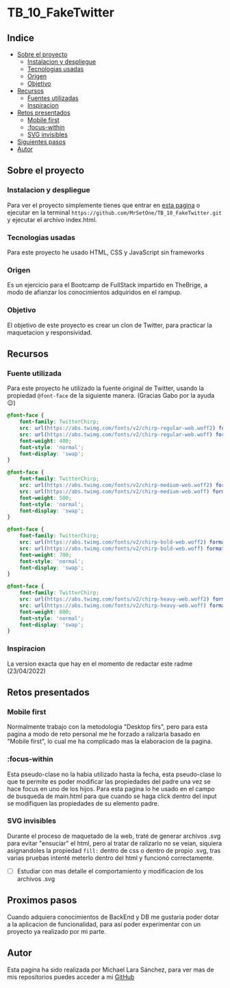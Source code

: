 # TB_10_FakeTwitter

## Indice
* [Sobre el proyecto](#sobre-el-proyecto)
    * [Instalacion y despliegue](#instalacion-y-despliegue)
    * [Tecnologias usadas](#tecnologias-usadas)
    * [Origen](#origen)
    * [Objetivo](#objetivo)
* [Recursos](#recursos)
    * [Fuentes utilizadas](#fuente-utilizada)
    * [Inspiracion](#inspiracion)
* [Retos presentados](#retos-presentados)
    * [Mobile first](#mobile-first)
    * [:focus-within](#focus-within)
    * [SVG invisibles](#svg-invisibles)
* [Siguientes pasos](#proximos-pasos)
* [Autor](#autor)


## Sobre el proyecto

### Instalacion y despliegue

Para ver el proyecto simplemente tienes que entrar en [esta pagina](https://feiktwitah.netlify.app/) o ejecutar en la terminal `https://github.com/MrSetOne/TB_10_FakeTwitter.git` y ejecutar el archivo index.html.

### Tecnologias usadas

Para este proyecto he usado HTML, CSS y JavaScript sin frameworks

### Origen

Es un ejercicio para el Bootcamp de FullStack impartido en TheBrige, a modo de afianzar los conocimientos adquiridos en el rampup.

### Objetivo

El objetivo de este proyecto es crear un clon de Twitter, para practicar la maquetacion y responsividad.

## Recursos
### Fuente utilizada
Para este proyecto he utilizado la fuente original de Twitter, usando la propiedad `@font-face` de la siguiente manera. (Gracias Gabo por la ayuda :wink:)
```CSS
@font-face {
    font-family: TwitterChirp;
    src: url(https://abs.twimg.com/fonts/v2/chirp-regular-web.woff2) format('woff2');
    src: url(https://abs.twimg.com/fonts/v2/chirp-regular-web.woff) format('woff');
    font-weight: 400;
    font-style: 'normal';
    font-display: 'swap';
}

@font-face {
    font-family: TwitterChirp;
    src: url(https://abs.twimg.com/fonts/v2/chirp-medium-web.woff2) format('woff2');
    src: url(https://abs.twimg.com/fonts/v2/chirp-medium-web.woff) format('woff');
    font-weight: 500;
    font-style: 'normal';
    font-display: 'swap';
}

@font-face {
    font-family: TwitterChirp;
    src: url(https://abs.twimg.com/fonts/v2/chirp-bold-web.woff2) format('woff2');
    src: url(https://abs.twimg.com/fonts/v2/chirp-bold-web.woff) format('woff');
    font-weight: 700;
    font-style: 'normal';
    font-display: 'swap';
}

@font-face {
    font-family: TwitterChirp;
    src: url(https://abs.twimg.com/fonts/v2/chirp-heavy-web.woff2) format('woff2');
    src: url(https://abs.twimg.com/fonts/v2/chirp-heavy-web.woff) format('woff');
    font-weight: 800;
    font-style: 'normal';
    font-display: 'swap';
}
```

### Inspiracion
La version exacta que hay en el momento de redactar este radme (23/04/2022)

## Retos presentados
### Mobile first
Normalmente trabajo con la metodologia "Desktop firs", pero para esta pagina a modo de reto personal me he forzado a ralizarla basado en "Mobile first", lo cual me ha complicado mas la elaboracion de la pagina.

### :focus-within
Esta pseudo-clase no la habia utilizado hasta la fecha, esta pseudo-clase lo que te permite es poder modificar las propiedades del padre una vez se hace focus en uno de los hijos. Para esta pagina lo he usado en el campo de busqueda de main.html para que cuando se haga click dentro del input se modifiquen las propiedades de su elemento padre.

### SVG invisibles
Durante el proceso de maquetado de la web, traté de generar archivos .svg para evitar "ensuciar" el html, pero al tratar de ralizarlo no se veian, siquiera asignandoles la propiedad `fill:` dentro de css o dentro de propio .svg, tras varias pruebas intenté meterlo dentro del html y funcionó correctamente.

- [ ] Estudiar con mas detalle el comportamiento y modificacion de los archivos .svg


## Proximos pasos
Cuando adquiera conocimientos de BackEnd y DB me gustaria poder dotar a la aplicacion de funcionalidad, para así poder experimentar con un proyecto ya realizado por mi parte.

## Autor

Esta pagina ha sido realizada por Michael Lara Sánchez, para ver mas de mis repositorios puedes acceder a mi [GitHub](https://github.com/MrSetOne)